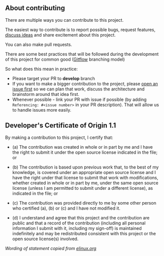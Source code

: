 ## About contributing

There are multiple ways you can contribute to this project.

The easiest way to contribute is to report possible bugs, request features, [discuss ideas](https://github.com/MakeAWishFoundation/SwiftyMocky/issues) and share excitement about this project.

You can also make pull requests.

There are some best practices that will be followed during the development of this project for common good ([Gitflow](http://nvie.com/posts/a-successful-git-branching-model/) branching model)

So what does this mean in practice:

* Please target your PR to **develop** branch
* If you want to make a bigger contribution to the project, please [open an issue first](https://github.com/MakeAWishFoundation/SwiftyMocky/issues/new) so we can plan that work, discuss the architecture and brainstorm around that idea first.
* Whenever possible - link your PR with issue if possible (by adding `Referencing: #<issue number>` in your PR description). That will allow us to handle issues more easily.


## Developer's Certificate of Origin 1.1

By making a contribution to this project, I certify that:

- (a) The contribution was created in whole or in part by me and I
      have the right to submit it under the open source license
      indicated in the file; or

- (b) The contribution is based upon previous work that, to the best
      of my knowledge, is covered under an appropriate open source
      license and I have the right under that license to submit that
      work with modifications, whether created in whole or in part
      by me, under the same open source license (unless I am
      permitted to submit under a different license), as indicated
      in the file; or

- (c) The contribution was provided directly to me by some other
      person who certified (a), (b) or (c) and I have not modified
      it.

- (d) I understand and agree that this project and the contribution
      are public and that a record of the contribution (including all
      personal information I submit with it, including my sign-off) is
      maintained indefinitely and may be redistributed consistent with
      this project or the open source license(s) involved.

*Wording of statement copied from [elinux.org](http://elinux.org/Developer_Certificate_Of_Origin)*
